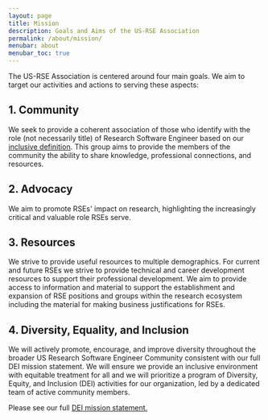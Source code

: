 ```yaml
---
layout: page
title: Mission
description: Goals and Aims of the US-RSE Association
permalink: /about/mission/
menubar: about
menubar_toc: true
---
```


The US-RSE Association is centered around four main goals. We aim
to target our activities and actions to serving these aspects:

## 1. Community 

  We seek to provide a coherent association of those who identify with
  the role (not necessarily title) of Research Software Engineer based
  on our [inclusive definition]({{site.baseurl}}/about/what-is-an-rse/).  This
  group aims to provide the members of the community the ability to
  share knowledge, professional connections, and resources.

## 2. Advocacy

  We aim to promote RSEs' impact on research, highlighting the
  increasingly critical and valuable role RSEs serve.

## 3. Resources 

  We strive to provide useful resources to multiple demographics.
  For current and future RSEs we strive to provide technical and
  career development resources to support their professional
  development.  We aim to provide access to information and material
  to support the establishment and expansion of RSE positions and
  groups within the research ecosystem including the material for
  making business justifications for RSEs.

## 4. Diversity, Equality, and Inclusion

  We will actively promote, encourage, and improve diversity throughout the
  broader US Research Software Engineer Community consistent with our full DEI
  mission statement. We will ensure we provide an inclusive environment with
  equitable treatment for all and we will prioritize a program of Diversity,
  Equity, and Inclusion (DEI) activities for our organization, led by a
  dedicated team of active community members.

  Please see our full [DEI mission statement.]({{site.baseurl}}/about/dei-mission/)
  
